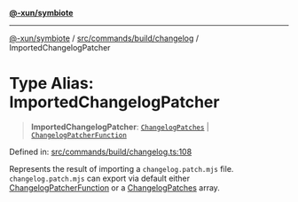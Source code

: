 [**@-xun/symbiote**](../../../../../README.md)

***

[@-xun/symbiote](../../../../../README.md) / [src/commands/build/changelog](../README.md) / ImportedChangelogPatcher

# Type Alias: ImportedChangelogPatcher

> **ImportedChangelogPatcher**: [`ChangelogPatches`](ChangelogPatches.md) \| [`ChangelogPatcherFunction`](ChangelogPatcherFunction.md)

Defined in: [src/commands/build/changelog.ts:108](https://github.com/Xunnamius/symbiote/blob/4231719a4050b5b3956e3e19d12d8c469fd0bd37/src/commands/build/changelog.ts#L108)

Represents the result of importing a `changelog.patch.mjs` file.
`changelog.patch.mjs` can export via default either
[ChangelogPatcherFunction](ChangelogPatcherFunction.md) or a [ChangelogPatches](ChangelogPatches.md) array.
